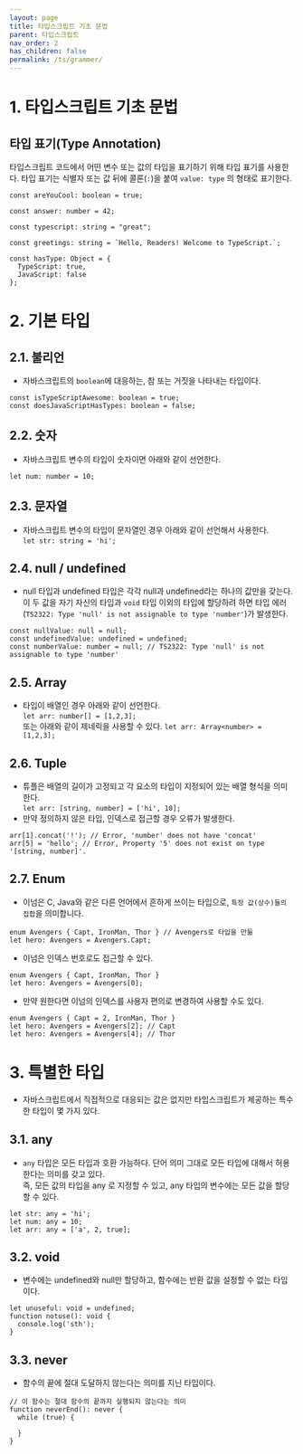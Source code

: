 ```yaml
---
layout: page
title: 타입스크립트 기초 문법
parent: 타입스크립트
nav_order: 2
has_children: false
permalink: /ts/grammer/
---
```


# 1\. 타입스크립트 기초 문법

##  타입 표기(Type Annotation)

타입스크립트 코드에서 어떤 변수 또는 값의 타입을 표기하기 위해 타입 표기를 사용한다. 타입 표기는 식별자 또는 값 뒤에 콜론(`:`)을 붙여 `value: type` 의 형태로 표기한다.  

```
const areYouCool: boolean = true;

const answer: number = 42;

const typescript: string = "great";

const greetings: string = `Hello, Readers! Welcome to TypeScript.`;

const hasType: Object = {
  TypeScript: true,
  JavaScript: false
};
```

# 2\. 기본 타입

## 2.1\. 불리언
- 자바스크립트의 `boolean`에 대응하는, 참 또는 거짓을 나타내는 타입이다.  
```
const isTypeScriptAwesome: boolean = true;
const doesJavaScriptHasTypes: boolean = false;
```

## 2.2\. 숫자  
- 자바스크립트 변수의 타입이 숫자이면 아래와 같이 선언한다.  
```
let num: number = 10;
```

## 2.3\. 문자열  
- 자바스크립트 변수의 타입이 문자열인 경우 아래와 같이 선언해서 사용한다.  
`let str: string = 'hi';`

## 2.4\. null / undefined  
- null 타입과 undefined 타입은 각각 null과 undefined라는 하나의 값만을 갖는다.  
이 두 값을 자기 자신의 타입과 `void` 타입 이외의 타입에 할당하려 하면 타입 에러(`TS2322: Type 'null' is not assignable to type 'number'`)가 발생한다.  
```
const nullValue: null = null;
const undefinedValue: undefined = undefined;
const numberValue: number = null; // TS2322: Type 'null' is not assignable to type 'number'
```

## 2.5\. Array  
- 타입이 배열인 경우 아래와 같이 선언한다.  
`let arr: number[] = [1,2,3];`  
또는 아래와 같이 제네릭을 사용할 수 있다.
`let arr: Array<number> = [1,2,3];`  

## 2.6\. Tuple  
- 튜플은 배열의 길이가 고정되고 각 요소의 타입이 지정되어 있는 배열 형식을 의미한다.  
`let arr: [string, number] = ['hi', 10];`  
- 만약 정의하지 않은 타입, 인덱스로 접근할 경우 오류가 발생한다.  
```
arr[1].concat('!'); // Error, 'number' does not have 'concat'
arr[5] = 'hello'; // Error, Property '5' does not exist on type '[string, number]'.
```

## 2.7\. Enum  
- 이넘은 C, Java와 같은 다른 언어에서 흔하게 쓰이는 타입으로, `특정 값(상수)들의 집합`을 의미합니다.  
```
enum Avengers { Capt, IronMan, Thor } // Avengers로 타입을 만듦
let hero: Avengers = Avengers.Capt;
```  
- 이넘은 인덱스 번호로도 접근할 수 있다.  
```
enum Avengers { Capt, IronMan, Thor }
let hero: Avengers = Avengers[0];
```  
- 만약 원한다면 이넘의 인덱스를 사용자 편의로 변경하여 사용할 수도 있다.  
```
enum Avengers { Capt = 2, IronMan, Thor }
let hero: Avengers = Avengers[2]; // Capt
let hero: Avengers = Avengers[4]; // Thor
```

# 3\. 특별한 타입
- 자바스크립트에서 직접적으로 대응되는 값은 없지만 타입스크립트가 제공하는 특수한 타입이 몇 가지 있다.  

## 3.1\. any

- `any` 타입은 모든 타입과 호환 가능하다. 단어 의미 그대로 모든 타입에 대해서 허용한다는 의미를 갖고 있다.  
즉, 모든 값의 타입을 any 로 지정할 수 있고, any 타입의 변수에는 모든 값을 할당할 수 있다.  
```
let str: any = 'hi';
let num: any = 10;
let arr: any = ['a', 2, true];
```

## 3.2\. void  
- 변수에는 undefined와 null만 할당하고, 함수에는 반환 값을 설정할 수 없는 타입이다.  

```
let unuseful: void = undefined;
function notuse(): void {
  console.log('sth');
}
```  

## 3.3\. never  
- 함수의 끝에 절대 도달하지 않는다는 의미를 지닌 타입이다.  
```
// 이 함수는 절대 함수의 끝까지 실행되지 않는다는 의미
function neverEnd(): never {
  while (true) {

  }
}
```
